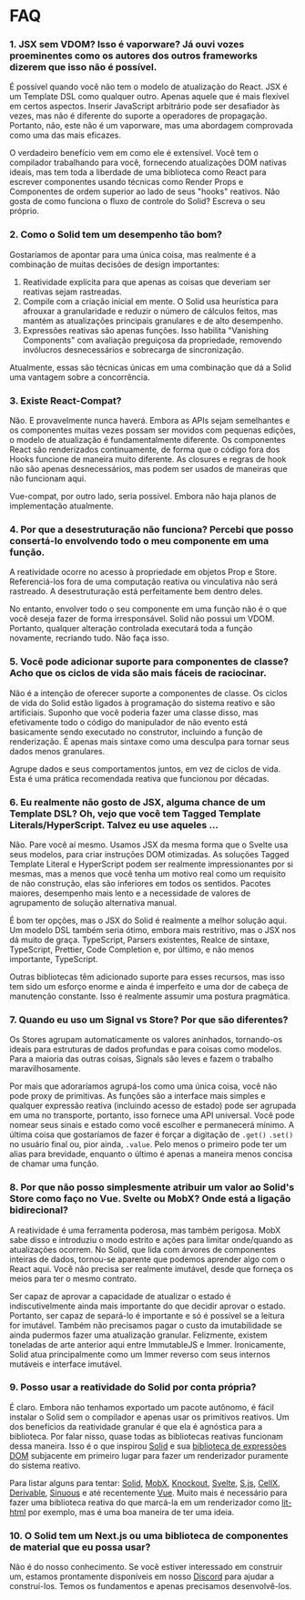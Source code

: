 # FAQ

### 1. JSX sem VDOM? Isso é vaporware? Já ouvi vozes proeminentes como os autores dos outros frameworks dizerem que isso não é possível.

É possível quando você não tem o modelo de atualização do React. JSX é um Template DSL como qualquer outro. Apenas aquele que é mais flexível em certos aspectos. Inserir JavaScript arbitrário pode ser desafiador às vezes, mas não é diferente do suporte a operadores de propagação. Portanto, não, este não é um vaporware, mas uma abordagem comprovada como uma das mais eficazes.

O verdadeiro benefício vem em como ele é extensível. Você tem o compilador trabalhando para você, fornecendo atualizações DOM nativas ideais, mas tem toda a liberdade de uma biblioteca como React para escrever componentes usando técnicas como Render Props e Componentes de ordem superior ao lado de seus "hooks" reativos. Não gosta de como funciona o fluxo de controle do Solid? Escreva o seu próprio.

### 2. Como o Solid tem um desempenho tão bom?

Gostaríamos de apontar para uma única coisa, mas realmente é a combinação de muitas decisões de design importantes:

1. Reatividade explícita para que apenas as coisas que deveriam ser reativas sejam rastreadas.
2. Compile com a criação inicial em mente. O Solid usa heurística para afrouxar a granularidade e reduzir o número de cálculos feitos, mas mantém as atualizações principais granulares e de alto desempenho.
3. Expressões reativas são apenas funções. Isso habilita "Vanishing Components" com avaliação preguiçosa da propriedade, removendo invólucros desnecessários e sobrecarga de sincronização.

Atualmente, essas são técnicas únicas em uma combinação que dá a Solid uma vantagem sobre a concorrência.

### 3. Existe React-Compat?

Não. E provavelmente nunca haverá. Embora as APIs sejam semelhantes e os componentes muitas vezes possam ser movidos com pequenas edições, o modelo de atualização é fundamentalmente diferente. Os componentes React são renderizados continuamente, de forma que o código fora dos Hooks funcione de maneira muito diferente. As closures e regras de hook não são apenas desnecessários, mas podem ser usados de maneiras que não funcionam aqui.

Vue-compat, por outro lado, seria possível. Embora não haja planos de implementação atualmente.

### 4. Por que a desestruturação não funciona? Percebi que posso consertá-lo envolvendo todo o meu componente em uma função.

A reatividade ocorre no acesso à propriedade em objetos Prop e Store. Referenciá-los fora de uma computação reativa ou vinculativa não será rastreado. A desestruturação está perfeitamente bem dentro deles.

No entanto, envolver todo o seu componente em uma função não é o que você deseja fazer de forma irresponsável. Solid não possui um VDOM. Portanto, qualquer alteração controlada executará toda a função novamente, recriando tudo. Não faça isso.

### 5. Você pode adicionar suporte para componentes de classe? Acho que os ciclos de vida são mais fáceis de raciocinar.

Não é a intenção de oferecer suporte a componentes de classe. Os ciclos de vida do Solid estão ligados à programação do sistema reativo e são artificiais. Suponho que você poderia fazer uma classe disso, mas efetivamente todo o código do manipulador de não evento está basicamente sendo executado no construtor, incluindo a função de renderização. É apenas mais sintaxe como uma desculpa para tornar seus dados menos granulares.

Agrupe dados e seus comportamentos juntos, em vez de ciclos de vida. Esta é uma prática recomendada reativa que funcionou por décadas.

### 6. Eu realmente não gosto de JSX, alguma chance de um Template DSL? Oh, vejo que você tem Tagged Template Literals/HyperScript. Talvez eu use aqueles ...

Não. Pare você aí mesmo. Usamos JSX da mesma forma que o Svelte usa seus modelos, para criar instruções DOM otimizadas. As soluções Tagged Template Literal e HyperScript podem ser realmente impressionantes por si mesmas, mas a menos que você tenha um motivo real como um requisito de não construção, elas são inferiores em todos os sentidos. Pacotes maiores, desempenho mais lento e a necessidade de valores de agrupamento de solução alternativa manual.

É bom ter opções, mas o JSX do Solid é realmente a melhor solução aqui. Um modelo DSL também seria ótimo, embora mais restritivo, mas o JSX nos dá muito de graça. TypeScript, Parsers existentes, Realce de sintaxe, TypeScript, Prettier, Code Completion e, por último, e não menos importante, TypeScript.

Outras bibliotecas têm adicionado suporte para esses recursos, mas isso tem sido um esforço enorme e ainda é imperfeito e uma dor de cabeça de manutenção constante. Isso é realmente assumir uma postura pragmática.

### 7. Quando eu uso um Signal vs Store? Por que são diferentes?

Os Stores agrupam automaticamente os valores aninhados, tornando-os ideais para estruturas de dados profundas e para coisas como modelos. Para a maioria das outras coisas, Signals são leves e fazem o trabalho maravilhosamente.

Por mais que adoraríamos agrupá-los como uma única coisa, você não pode proxy de primitivas. As funções são a interface mais simples e qualquer expressão reativa (incluindo acesso de estado) pode ser agrupada em uma no transporte, portanto, isso fornece uma API universal. Você pode nomear seus sinais e estado como você escolher e permanecerá mínimo. A última coisa que gostaríamos de fazer é forçar a digitação de `.get()` `.set()` no usuário final ou, pior ainda, `.value`. Pelo menos o primeiro pode ter um alias para brevidade, enquanto o último é apenas a maneira menos concisa de chamar uma função.

### 8. Por que não posso simplesmente atribuir um valor ao Solid's Store como faço no Vue. Svelte ou MobX? Onde está a ligação bidirecional?

A reatividade é uma ferramenta poderosa, mas também perigosa. MobX sabe disso e introduziu o modo estrito e ações para limitar onde/quando as atualizações ocorrem. No Solid, que lida com árvores de componentes inteiras de dados, tornou-se aparente que podemos aprender algo com o React aqui. Você não precisa ser realmente imutável, desde que forneça os meios para ter o mesmo contrato.

Ser capaz de aprovar a capacidade de atualizar o estado é indiscutivelmente ainda mais importante do que decidir aprovar o estado. Portanto, ser capaz de separá-lo é importante e só é possível se a leitura for imutável. Também não precisamos pagar o custo da imutabilidade se ainda pudermos fazer uma atualização granular. Felizmente, existem toneladas de arte anterior aqui entre ImmutableJS e Immer. Ironicamente, Solid atua principalmente como um Immer reverso com seus internos mutáveis e interface imutável.

### 9. Posso usar a reatividade do Solid por conta própria?

É claro. Embora não tenhamos exportado um pacote autônomo, é fácil instalar o Solid sem o compilador e apenas usar os primitivos reativos. Um dos benefícios da reatividade granular é que ela é agnóstica para a biblioteca. Por falar nisso, quase todas as bibliotecas reativas funcionam dessa maneira. Isso é o que inspirou [Solid](https://github.com/solidjs/solid) e sua [biblioteca de expressões DOM](https://github.com/ryansolid/dom-expressions) subjacente em primeiro lugar para fazer um renderizador puramente do sistema reativo.

Para listar alguns para tentar: [Solid](https://github.com/solidjs/solid), [MobX](https://github.com/mobxjs/mobx), [Knockout](https://github.com/knockout/knockout), [Svelte](https://github.com/sveltejs/svelte), [S.js](https://github.com/adamhaile/S), [CellX](https://github.com/Riim/cellx), [Derivable](https://github.com/ds300/derivablejs), [Sinuous](https://github.com/luwes/sinuous) e até recentemente [Vue](https://github.com/vuejs/vue). Muito mais é necessário para fazer uma biblioteca reativa do que marcá-la em um renderizador como [lit-html](https://github.com/Polymer/lit-html) por exemplo, mas é uma boa maneira de ter uma ideia.

### 10. O Solid tem um Next.js ou uma biblioteca de componentes de material que eu possa usar?

Não é do nosso conhecimento. Se você estiver interessado em construir um, estamos prontamente disponíveis em nosso [Discord](https://discord.com/invite/solidjs) para ajudar a construí-los. Temos os fundamentos e apenas precisamos desenvolvê-los.

